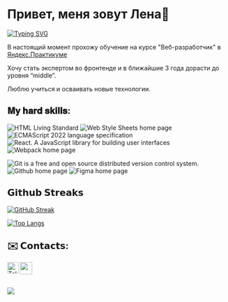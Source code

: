 <h1>Привет, меня зовут Лена👋</h1>

<a href="https://git.io/typing-svg"><img src="https://readme-typing-svg.herokuapp.com?font=Fira+Code&pause=1000&color=FFFFFF&width=435&lines=начинающий+фронтенд-разработчик" alt="Typing SVG" /></a>
<p>В настоящий момент прохожу обучение на курсе "Веб-разработчик" в <a href="https://practicum.yandex.ru/">Яндекс.Практикуме</a></p>
<p>Хочу стать экспертом во фронтенде и в ближайшие 3 года дорасти до уровня “middle”.</p>
<p>Люблю учиться и осваивать новые технологии.</p>

<h2>𝐌𝐲 𝐡𝐚𝐫𝐝 𝐬𝐤𝐢𝐥𝐥𝐬:</h2>
<p>
<img src="https://camo.githubusercontent.com/301ff3b30bd6160dce068f2604bbf754058173d6b6fdfa9c6b953ac65913543f/68747470733a2f2f696d672e736869656c64732e696f2f62616467652f48544d4c352d696e666f726d6174696f6e616c3f7374796c653d666c6174266c6f676f3d68746d6c35266c6f676f436f6c6f723d7768697465266c6162656c436f6c6f723d45333446323626636f6c6f723d344534453445" alt="HTML Living Standard" data-canonical-src="https://img.shields.io/badge/HTML5-informational?style=flat&amp;logo=html5&amp;logoColor=white&amp;labelColor=E34F26&amp;color=4E4E4E" style="max-width: 100%;">
<img src="https://camo.githubusercontent.com/fc16c1024edf2516f1ba7dc00551b5d4e18e039b0ebe640a2649515b0aa0a3d4/68747470733a2f2f696d672e736869656c64732e696f2f62616467652f435353332d696e666f726d6174696f6e616c3f7374796c653d666c6174266c6f676f3d63737333266c6f676f436f6c6f723d7768697465266c6162656c436f6c6f723d31353732423626636f6c6f723d344534453445" alt="Web Style Sheets home page" data-canonical-src="https://img.shields.io/badge/CSS3-informational?style=flat&amp;logo=css3&amp;logoColor=white&amp;labelColor=1572B6&amp;color=4E4E4E" style="max-width: 100%;">
<img src="https://camo.githubusercontent.com/48460300ff5e069187e58dc5ee75780de97154255441ed3899e6b8c4871e609e/68747470733a2f2f696d672e736869656c64732e696f2f62616467652f4a6176615363726970742d696e666f726d6174696f6e616c3f7374796c653d666c6174266c6f676f3d4a617661536372697074266c6f676f436f6c6f723d7768697465266c6162656c436f6c6f723d46374446314526636f6c6f723d344534453445" alt="ECMAScript 2022 language specification" data-canonical-src="https://img.shields.io/badge/JavaScript-informational?style=flat&amp;logo=JavaScript&amp;logoColor=white&amp;labelColor=F7DF1E&amp;color=4E4E4E" style="max-width: 100%;">
<img src="https://camo.githubusercontent.com/20f750a9428d1786b5e4977c08b8c10b8c313c9dec1436210ade2871c3cf1efa/68747470733a2f2f696d672e736869656c64732e696f2f62616467652f52656163742e6a732d696e666f726d6174696f6e616c3f7374796c653d666c6174266c6f676f3d5265616374266c6f676f436f6c6f723d7768697465266c6162656c436f6c6f723d36316461666226636f6c6f723d346534653465" alt="React. A JavaScript library for building user interfaces" data-canonical-src="https://img.shields.io/badge/React.js-informational?style=flat&amp;logo=React&amp;logoColor=white&amp;labelColor=61dafb&amp;color=4e4e4e" style="max-width: 100%;">
<img src="https://camo.githubusercontent.com/5615e9c540fadb556b2e70605fa1f0d73e9d4423e44324514526fa8c4e692823/68747470733a2f2f696d672e736869656c64732e696f2f62616467652f5765627061636b2d696e666f726d6174696f6e616c3f7374796c653d666c6174266c6f676f3d7765627061636b266c6f676f436f6c6f723d7768697465266c6162656c436f6c6f723d38444436463926636f6c6f723d344534453445" alt="Webpack home page" data-canonical-src="https://img.shields.io/badge/Webpack-informational?style=flat&amp;logo=webpack&amp;logoColor=white&amp;labelColor=8DD6F9&amp;color=4E4E4E" style="max-width: 100%;"></p>
<p>
<img src="https://camo.githubusercontent.com/4bb8b8b828528d8f397ad128232babe3dd2423b44e734f235a3c81b7e00a60a4/68747470733a2f2f696d672e736869656c64732e696f2f62616467652f4769742d696e666f726d6174696f6e616c3f7374796c653d666c6174266c6f676f3d676974266c6f676f436f6c6f723d7768697465266c6162656c436f6c6f723d46303530333226636f6c6f723d344534453445" alt="Git is a free and open source distributed version control system." data-canonical-src="https://img.shields.io/badge/Git-informational?style=flat&amp;logo=git&amp;logoColor=white&amp;labelColor=F05032&amp;color=4E4E4E" style="max-width: 100%;">
<img src="https://camo.githubusercontent.com/3696baba9e02670333c8b050de3460dafbc6fa8fa30f5920e1e67ea381ba998e/68747470733a2f2f696d672e736869656c64732e696f2f62616467652f4769744875622d696e666f726d6174696f6e616c3f7374796c653d666c6174266c6f676f3d476974487562266c6f676f436f6c6f723d7768697465266c6162656c436f6c6f723d31383137313726636f6c6f723d344534453445" alt="Github home page" data-canonical-src="https://img.shields.io/badge/GitHub-informational?style=flat&amp;logo=GitHub&amp;logoColor=white&amp;labelColor=181717&amp;color=4E4E4E" style="max-width: 100%;">
<img src="https://camo.githubusercontent.com/5df4d52da48880da0c87d3f4d7e50c9191308fe31b6c96e30bc45d7a2afc943f/68747470733a2f2f696d672e736869656c64732e696f2f62616467652f4669676d612d696e666f726d6174696f6e616c3f7374796c653d666c6174266c6f676f3d6669676d61266c6f676f436f6c6f723d7768697465266c6162656c436f6c6f723d46323445314526636f6c6f723d344534453445" alt="Figma home page" data-canonical-src="https://img.shields.io/badge/Figma-informational?style=flat&amp;logo=figma&amp;logoColor=white&amp;labelColor=F24E1E&amp;color=4E4E4E" style="max-width: 100%;"></p>

<h2>𝗚𝗶𝘁𝗵𝘂𝗯 𝗦𝘁𝗿𝗲𝗮𝗸𝘀</h2>

[![GitHub Streak](https://streak-stats.demolab.com/?user=Agurchkova&theme=dark)](https://git.io/streak-stats)

[![Top Langs](https://github-readme-stats.vercel.app/api/top-langs/?username=Agurchkova&layout=compact&theme=dark)](https://github.com/anuraghazra/github-readme-stats)

<h2>✉️ 𝗖𝗼𝗻𝘁𝗮𝗰𝘁𝘀:</h2>
<a href="https://t.me/Agurchkova" rel="nofollow"><img src="https://camo.githubusercontent.com/23769702d6ec4634238509960554e0b7f2dc347614e708cbd68b0715fb75affb/68747470733a2f2f63646e2d69636f6e732d706e672e666c617469636f6e2e636f6d2f3531322f323131312f323131313634362e706e67" align="left" width="26" alt="Telegram" data-canonical-src="https://cdn-icons-png.flaticon.com/512/2111/2111646.png" style="max-width: 100%;"></a>
<a href="https://e.mail.ru/copyart@mail.ru" rel="nofollow">
<a href="mailto:copyart.@mail.ru">
<img class="portal-menu-logo__logo__img" src="https://autoglushitel39.ru/wp-content/uploads/2022/04/unnamed-768x768.jpg" width="auto" height="28">
</a>
  
<h2><h2>
  
![](https://komarev.com/ghpvc/?username=Agurchkova)
